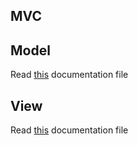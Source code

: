 MVC
---

## Model
Read [this](MVC/MODELS.md) documentation file

## View
Read [this](MVC/VIEW.md) documentation file